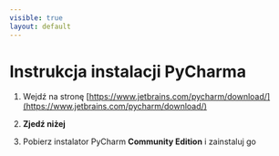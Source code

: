 ```yaml
---
visible: true
layout: default
---
```


# Instrukcja instalacji PyCharma

1. Wejdź na stronę [https://www.jetbrains.com/pycharm/download/](https://www.jetbrains.com/pycharm/download/)

2. **Zjedź niżej**

3. Pobierz instalator PyCharm **Community Edition** i zainstaluj go
